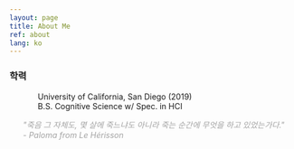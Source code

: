 ```yaml
---
layout: page
title: About Me
ref: about
lang: ko
---
```


<div class="code">
<h3>학력</h3>
<ul style="padding-left: 50px">
University of California, San Diego  (2019)<br>
 B.S. Cognitive Science w/ Spec. in HCI
</ul>
</div>

<div class="divider"></div>

<ul class="center">
<span style="color: #a4a4a4; font-style: italic;">
"죽음 그 자체도, 몇 살에 죽느냐도 아니라 죽는 순간에 무엇을 하고 있었는가다." <br>
- Paloma from Le Hérisson
</span>
</ul>
